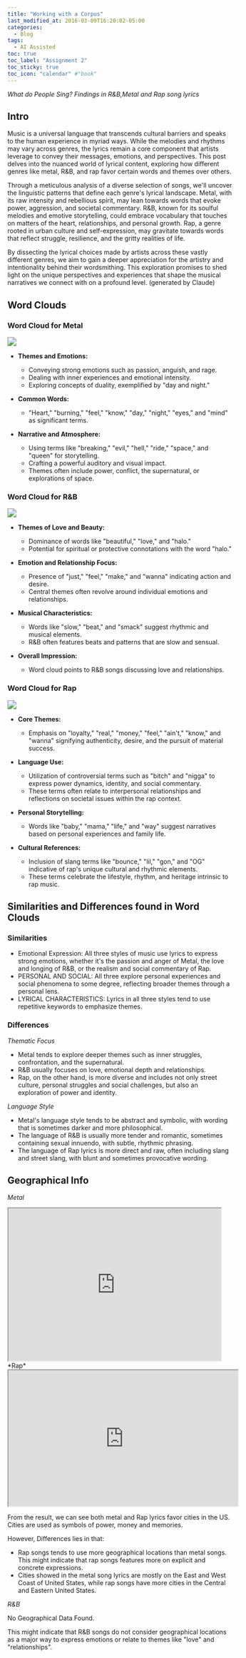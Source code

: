 ```yaml
---
title: "Working with a Corpus"
last_modified_at: 2016-03-09T16:20:02-05:00
categories:
  - Blog
tags:
  - AI Assisted
toc: true
toc_label: "Assignment 2"
toc_sticky: true
toc_icon: "calendar" #"book"
---
```


*What do People Sing? Findings in R&B,Metal and Rap song lyrics*

## Intro 

Music is a universal language that transcends cultural barriers and speaks to the human experience in myriad ways. While the melodies and rhythms may vary across genres, the lyrics remain a core component that artists leverage to convey their messages, emotions, and perspectives. This post delves into the nuanced world of lyrical content, exploring how different genres like metal, R&B, and rap favor certain words and themes over others.

Through a meticulous analysis of a diverse selection of songs, we'll uncover the linguistic patterns that define each genre's lyrical landscape. Metal, with its raw intensity and rebellious spirit, may lean towards words that evoke power, aggression, and societal commentary. R&B, known for its soulful melodies and emotive storytelling, could embrace vocabulary that touches on matters of the heart, relationships, and personal growth. Rap, a genre rooted in urban culture and self-expression, may gravitate towards words that reflect struggle, resilience, and the gritty realities of life.

By dissecting the lyrical choices made by artists across these vastly different genres, we aim to gain a deeper appreciation for the artistry and intentionality behind their wordsmithing. This exploration promises to shed light on the unique perspectives and experiences that shape the musical narratives we connect with on a profound level.
(generated by Claude)

## Word Clouds 

### Word Cloud for Metal
<img src="/assets/images/assignment2_corpus/metal-cloud.jpg" style="zoom:125%;" />

- **Themes and Emotions:** 
  - Conveying strong emotions such as passion, anguish, and rage.
  - Dealing with inner experiences and emotional intensity.
  - Exploring concepts of duality, exemplified by "day and night."

- **Common Words:**
  - "Heart," "burning," "feel," "know," "day," "night," "eyes," and "mind" as significant terms.

- **Narrative and Atmosphere:**
  - Using terms like "breaking," "evil," "hell," "ride," "space," and "queen" for storytelling.
  - Crafting a powerful auditory and visual impact.
  - Themes often include power, conflict, the supernatural, or explorations of space.


### Word Cloud for R&B
<img src="/assets/images/assignment2_corpus/rnb_cloud.jpg" style="zoom:125%;" />

- **Themes of Love and Beauty:**
  - Dominance of words like "beautiful," "love," and "halo."
  - Potential for spiritual or protective connotations with the word "halo."

- **Emotion and Relationship Focus:**
  - Presence of "just," "feel," "make," and "wanna" indicating action and desire.
  - Central themes often revolve around individual emotions and relationships.

- **Musical Characteristics:**
  - Words like "slow," "beat," and "smack" suggest rhythmic and musical elements.
  - R&B often features beats and patterns that are slow and sensual.

- **Overall Impression:**
  - Word cloud points to R&B songs discussing love and relationships.

### Word Cloud for Rap
<img src="/assets/images/assignment2_corpus/rap_cloud.jpg" style="zoom:125%;" />

- **Core Themes:**
  - Emphasis on "loyalty," "real," "money," "feel," "ain't," "know," and "wanna" signifying authenticity, desire, and the pursuit of material success.

- **Language Use:**
  - Utilization of controversial terms such as "bitch" and "nigga" to express power dynamics, identity, and social commentary.
  - These terms often relate to interpersonal relationships and reflections on societal issues within the rap context.

- **Personal Storytelling:**
  - Words like "baby," "mama," "life," and "way" suggest narratives based on personal experiences and family life.

- **Cultural References:**
  - Inclusion of slang terms like "bounce," "lil," "gon," and "OG" indicative of rap's unique cultural and rhythmic elements.
  - These terms celebrate the lifestyle, rhythm, and heritage intrinsic to rap music.


## Similarities and Differences found in Word Clouds

### Similarities

- Emotional Expression: All three styles of music use lyrics to express strong emotions, whether it's the passion and anger of Metal, the love and longing of R&B, or the realism and social commentary of Rap.
- PERSONAL AND SOCIAL: All three explore personal experiences and social phenomena to some degree, reflecting broader themes through a personal lens.
- LYRICAL CHARACTERISTICS: Lyrics in all three styles tend to use repetitive keywords to emphasize themes.

### Differences

*Thematic Focus*

- Metal tends to explore deeper themes such as inner struggles, confrontation, and the supernatural.
- R&B usually focuses on love, emotional depth and relationships.
- Rap, on the other hand, is more diverse and includes not only street culture, personal struggles and social challenges, but also an exploration of power and identity.

*Language Style*

- Metal's language style tends to be abstract and symbolic, with wording that is sometimes darker and more philosophical.
- The language of R&B is usually more tender and romantic, sometimes containing sexual innuendo, with subtle, rhythmic phrasing.
- The language of Rap lyrics is more direct and raw, often including slang and street slang, with blunt and sometimes provocative wording.

## Geographical Info

*Metal*
<iframe style='width: 477px; height: 342px;' src='https://voyant-tools.org/tool/DreamScape/?stopList=keywords-175e934932443757a181ba54187f31e6&overridesId=f7f79031f8bc39caa30b98814cc4ed31&corpus=b9dc7b26e9099b2e1a51be28f2d6f1e9'></iframe>
*Rap*
<iframe style='width: 515px; height: 305px;' src='https://voyant-tools.org/tool/DreamScape/?stopList=keywords-eb506bd44ca33711ea42bed8a7627f55&overridesId=bbc9b4b26473cc456ec45b87844c135a&corpus=065a4bd902332f0ba0384454a8da37fb'></iframe>

From the result, we can see both metal and Rap lyrics favor cities in the US. Cities are used as symbols of power, money and memories. 

However, Differences lies in that:
- Rap songs tends to use more geographical locations than metal songs. This might indicate that rap songs features more on explicit and concrete expressions.
- Cities showed in the metal song lyrics are mostly on the East and West Coast of United States, while rap songs have more cities in the Central and Eastern United States.

*R&B*

No Geographical Data Found.

This might indicate that R&B songs do not consider geographical locations as a major way to express emotions or relate to themes like "love" and "relationships".





